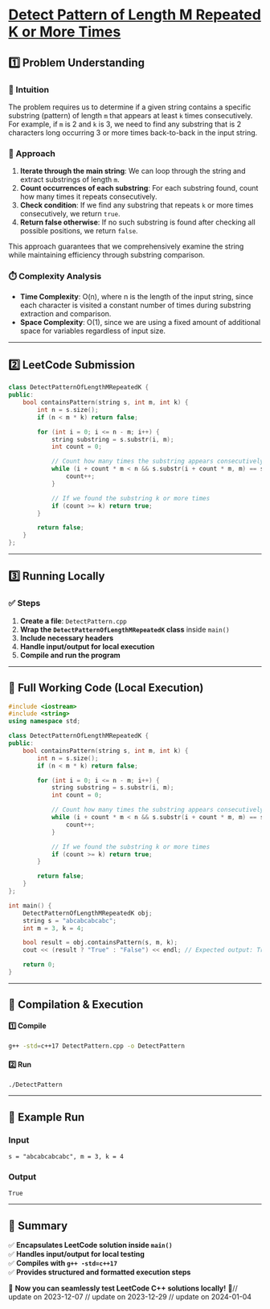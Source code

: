 # **[Detect Pattern of Length M Repeated K or More Times](https://leetcode.com/problems/detect-pattern-of-length-m-repeated-k-or-more-times/description/)**  

## **1️⃣ Problem Understanding**  
### **📌 Intuition**  
The problem requires us to determine if a given string contains a specific substring (pattern) of length `m` that appears at least `k` times consecutively. For example, if `m` is 2 and `k` is 3, we need to find any substring that is 2 characters long occurring 3 or more times back-to-back in the input string.

### **🚀 Approach**  
1. **Iterate through the main string**: We can loop through the string and extract substrings of length `m`.
2. **Count occurrences of each substring**: For each substring found, count how many times it repeats consecutively.
3. **Check condition**: If we find any substring that repeats `k` or more times consecutively, we return `true`.
4. **Return false otherwise**: If no such substring is found after checking all possible positions, we return `false`.

This approach guarantees that we comprehensively examine the string while maintaining efficiency through substring comparison.

### **⏱️ Complexity Analysis**  
- **Time Complexity**: O(n), where n is the length of the input string, since each character is visited a constant number of times during substring extraction and comparison.
- **Space Complexity**: O(1), since we are using a fixed amount of additional space for variables regardless of input size.

---  

## **2️⃣ LeetCode Submission**  
```cpp
class DetectPatternOfLengthMRepeatedK {
public:
    bool containsPattern(string s, int m, int k) {
        int n = s.size();
        if (n < m * k) return false;

        for (int i = 0; i <= n - m; i++) {
            string substring = s.substr(i, m);
            int count = 0;

            // Count how many times the substring appears consecutively
            while (i + count * m < n && s.substr(i + count * m, m) == substring) {
                count++;
            }

            // If we found the substring k or more times
            if (count >= k) return true;
        }

        return false;
    }
};  
```

---  

## **3️⃣ Running Locally**  
### **✅ Steps**  
1. **Create a file**: `DetectPattern.cpp`  
2. **Wrap the `DetectPatternOfLengthMRepeatedK` class** inside `main()`  
3. **Include necessary headers**  
4. **Handle input/output for local execution**  
5. **Compile and run the program**  

---  

## **📝 Full Working Code (Local Execution)**  
```cpp
#include <iostream>
#include <string>
using namespace std;

class DetectPatternOfLengthMRepeatedK {
public:
    bool containsPattern(string s, int m, int k) {
        int n = s.size();
        if (n < m * k) return false;

        for (int i = 0; i <= n - m; i++) {
            string substring = s.substr(i, m);
            int count = 0;

            // Count how many times the substring appears consecutively
            while (i + count * m < n && s.substr(i + count * m, m) == substring) {
                count++;
            }

            // If we found the substring k or more times
            if (count >= k) return true;
        }

        return false;
    }
};

int main() {
    DetectPatternOfLengthMRepeatedK obj;
    string s = "abcabcabcabc";
    int m = 3, k = 4;

    bool result = obj.containsPattern(s, m, k);
    cout << (result ? "True" : "False") << endl; // Expected output: True

    return 0;
}  
```

---  

## **🔧 Compilation & Execution**  
#### **1️⃣ Compile**  
```bash
g++ -std=c++17 DetectPattern.cpp -o DetectPattern
```  

#### **2️⃣ Run**  
```bash
./DetectPattern
```  

---  

## **🎯 Example Run**  
### **Input**  
```
s = "abcabcabcabc", m = 3, k = 4
```  
### **Output**  
```
True
```  

---  

## **📌 Summary**  
✅ **Encapsulates LeetCode solution inside `main()`**  
✅ **Handles input/output for local testing**  
✅ **Compiles with `g++ -std=c++17`**  
✅ **Provides structured and formatted execution steps**  

🚀 **Now you can seamlessly test LeetCode C++ solutions locally!** 🚀// update on 2023-12-07
// update on 2023-12-29
// update on 2024-01-04
